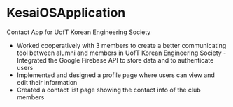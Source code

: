 # KesaiOSApplication
Contact App for UofT Korean Engineering Society

- Worked cooperatively with 3 members to create a better communicating tool between alumni and members in UofT Korean Engineering Society - Integrated the Google Firebase API to store data and to authenticate users
- Implemented and designed a profile page where users can view and edit their information
- Created a contact list page showing the contact info of the club members

